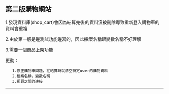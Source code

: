 第二版購物網站
-----------------------------------------------------------------------------------------------------
1.發現資料庫(shop_cart)會因為結算完後的資料沒被刪除導致重新登入購物車的資料會重複

2.由於第一版是邊測試功能邊寫的，因此檔案名稱跟變數名稱不好理解

3.需要一個商品上架功能

更動：      
        
       1.修正購物車問題，在結算時就清空特定user的購物資料
       2.檔案名稱，變數名稱
       3.網頁之間的連接       

-----------------------------------------------------------------------------------------------------
